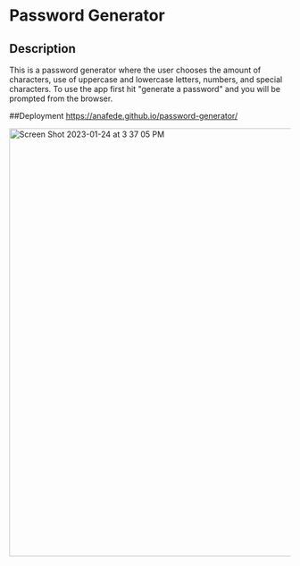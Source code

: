 # Password Generator 

## Description
This is a password generator where the user chooses the amount of characters, use of uppercase and lowercase letters, numbers, and special characters. To use the app first hit "generate a password" and you will be prompted from the browser. 

##Deployment
https://anafede.github.io/password-generator/

<img width="766" alt="Screen Shot 2023-01-24 at 3 37 05 PM" src="https://user-images.githubusercontent.com/112656003/214407266-3802f3b7-edfb-4d17-ad93-57751395ce03.png">
